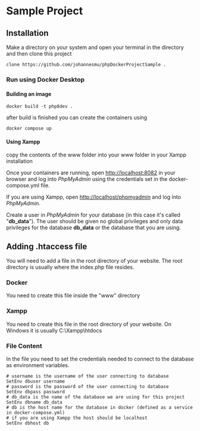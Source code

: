 # Sample Project
## Installation
Make a directory on your system and open your terminal in the directory and then clone this project
```
clone https://github.com/johannesmu/phpDockerProjectSample .
```
### Run using Docker Desktop
#### Building an image
```
docker build -t php8dev .
```
after build is finished you can create the containers using
```
docker compose up
```
#### Using Xampp
copy the contents of the www folder into your www folder in your Xampp installation

Once your containers are running, open [http://localhost:8082](http://localhost:8082) in your browser and log into *PhpMyAdmin* using the credentials set in the docker-compose.yml file. 

If you are using Xampp, open [http://localhost/phpmyadmin](http://localhost/phpmyadmi) and log into *PhpMyAdmin*. 

Create a user in *PhpMyAdmin* for your database (in this case it's called "**db_data**"). The user should be given no global privileges and only data privileges for the database **db_data** or the database that you are using.

## Adding .htaccess file
You will need to add a file in the root directory of your website. The root directory is usually where the index.php file resides.
### Docker
You need to create this file inside the "www" directory
### Xampp
You need to create this file in the root directory of your website. On Windows it is usually C:\Xampp\htdocs
### File Content
In the file you need to set the credentials needed to connect to the database as environment variables.
```
# username is the username of the user connecting to database
SetEnv dbuser username
# password is the password of the user connecting to database
SetEnv dbpass password
# db_data is the name of the database we are using for this project
SetEnv dbname db_data
# db is the host name for the database in docker (defined as a service in docker-compose.yml)
# if you are using Xampp the host should be localhost
SetEnv dbhost db